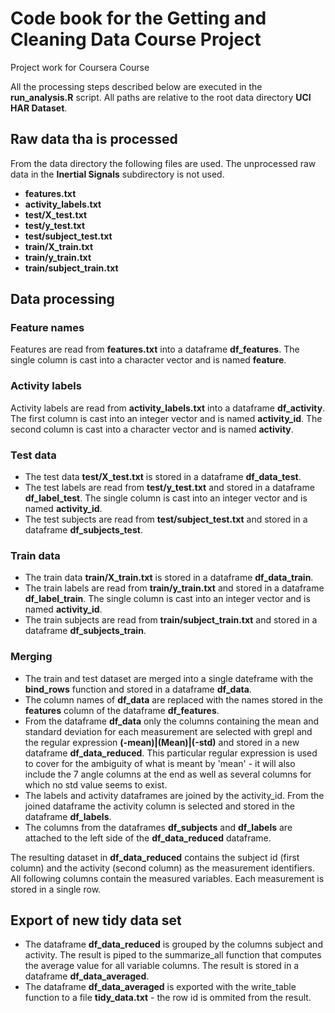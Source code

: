 # Code book for the **Getting and Cleaning Data Course Project**
Project work for Coursera Course 

All the processing steps described below are executed in the **run_analysis.R** script. All paths are relative to the root data directory **UCI HAR Dataset**.

## Raw data tha is processed

From the data directory the following files are used. The unprocessed raw data in the **Inertial Signals** subdirectory is not used.

* **features.txt**
* **activity_labels.txt**
* **test/X_test.txt**
* **test/y_test.txt**
* **test/subject_test.txt**
* **train/X_train.txt**
* **train/y_train.txt**
* **train/subject_train.txt**

## Data processing

### Feature names

Features are read from **features.txt** into a dataframe **df_features**. The single column is cast into a character vector and is named **feature**.

### Activity labels

Activity labels are read from **activity_labels.txt** into a dataframe **df_activity**. The first column is cast into an integer vector and is named **activity_id**. The second column is cast into a character vector and is named **activity**.

### Test data

* The test data **test/X_test.txt** is stored in a dataframe **df_data_test**.
* The test labels are read from **test/y_test.txt** and stored in a dataframe **df_label_test**. The single column is cast into an integer vector and is named **activity_id**.
* The test subjects are read from **test/subject_test.txt** and stored in a dataframe **df_subjects_test**.


### Train data

* The train data **train/X_train.txt** is stored in a dataframe **df_data_train**.
* The train labels are read from **train/y_train.txt** and stored in a dataframe **df_label_train**. The single column is cast into an integer vector and is named **activity_id**.
* The train subjects are read from **train/subject_train.txt** and stored in a dataframe **df_subjects_train**.

### Merging

* The train and test dataset are merged into a single dateframe with the **bind_rows** function and stored in a dataframe **df_data**.
* The column names of **df_data** are replaced with the names stored in the **features** column of the dataframe **df_features**.
* From the dataframe **df_data** only the columns containing the mean and standard deviation for each measurement are selected with grepl and the regular expression **(-mean)|(Mean)|(-std)** and stored in a new dataframe **df_data_reduced**. This particular regular expression is used to cover for the ambiguity of what is meant by 'mean' - it will also include the 7 angle columns at the end as well as several columns for which no std value seems to exist.
* The labels and activity dataframes are joined by the activity_id. From the joined dataframe the activity column is selected and stored in the dataframe **df_labels**.
* The columns from the dataframes **df_subjects** and **df_labels** are attached to the left side of the **df_data_reduced** dataframe.

The resulting dataset in **df_data_reduced** contains the subject id (first column) and the activity (second column) as the measurement identifiers. All following columns contain the measured variables. Each measurement is stored in a single row.

## Export of new tidy data set

* The dataframe **df_data_reduced** is grouped by the columns subject and activity. The result is piped to the summarize_all function that computes the average value for all variable columns. The result is stored in a dataframe **df_data_averaged**.
* The dataframe **df_data_averaged** is exported with the write_table function to a file **tidy_data.txt** - the row id is ommited from the result.